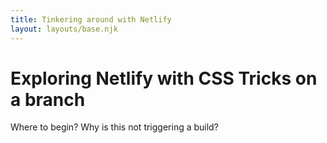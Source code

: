 ```yaml
---
title: Tinkering around with Netlify
layout: layouts/base.njk
---
```


# Exploring Netlify with CSS Tricks on a branch

Where to begin? Why is this not triggering a build?
